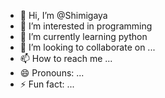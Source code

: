- 👋 Hi, I’m @Shimigaya
- 👀 I’m interested in programming 
- 🌱 I’m currently learning python 
- 💞️ I’m looking to collaborate on ...
- 📫 How to reach me ...
- 😄 Pronouns: ...
- ⚡ Fun fact: ...

<!---
Shimigaya/Shimigaya is a ✨ special ✨ repository because its `README.md` (this file) appears on your GitHub profile.
You can click the Preview link to take a look at your changes.
--->
